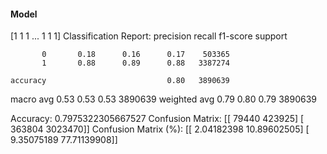 #### Model
[1 1 1 ... 1 1 1]
Classification Report:
              precision    recall  f1-score   support

           0       0.18      0.16      0.17    503365
           1       0.88      0.89      0.88   3387274

    accuracy                           0.80   3890639
   macro avg       0.53      0.53      0.53   3890639
weighted avg       0.79      0.80      0.79   3890639

Accuracy: 0.7975322305667527
Confusion Matrix:
[[  79440  423925]
 [ 363804 3023470]]
Confusion Matrix (%):
[[ 2.04182398 10.89602505]
 [ 9.35075189 77.71139908]]

